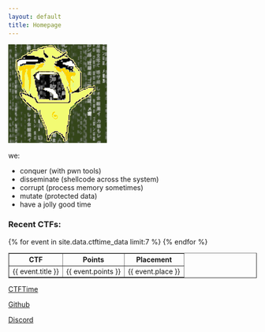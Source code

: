 ```yaml
---
layout: default
title: Homepage
---
```


<div class="flavor">
    <img src="/assets/images/shoutbaby.png" class="logo">
    <p>
        we:
        <br>
        <ul>
            <li>conquer (with pwn tools)</li>
            <li>disseminate (shellcode across the system)</li>
            <li>corrupt (process memory sometimes)</li>
            <li>mutate (protected data)</li>
            <li>have a jolly good time</li>
        </ul>
    </p>
</div>

### Recent CTFs:

<table border="1">
    <tr>
        <th>CTF</th>
        <th>Points</th>
        <th>Placement</th>
    </tr>
    {% for event in site.data.ctftime_data limit:7 %}
        <tr>
            <td>{{ event.title }}</td>
            <td>{{ event.points }}</td>
            <td>{{ event.place }}</td>
        </tr>
    {% endfor %}
</table>

[CTFTime](https://ctftime.org/team/280084)

[Github](https://github.com/byte-babies)

[Discord](https://discord.gg/DwXKnG8FNC)
